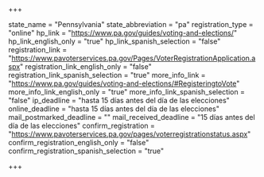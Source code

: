 +++

state_name = "Pennsylvania"
state_abbreviation = "pa"
registration_type = "online"
hp_link = "https://www.pa.gov/guides/voting-and-elections/"
hp_link_english_only = "true"
hp_link_spanish_selection = "false"
registration_link = "https://www.pavoterservices.pa.gov/Pages/VoterRegistrationApplication.aspx"
registration_link_english_only = "false"
registration_link_spanish_selection = "true"
more_info_link = "https://www.pa.gov/guides/voting-and-elections/#RegisteringtoVote"
more_info_link_english_only = "true"
more_info_link_spanish_selection = "false"
ip_deadline = "hasta 15 días antes del día de las elecciones"
online_deadline = "hasta 15 días antes del día de las elecciones"
mail_postmarked_deadline = ""
mail_received_deadline = "15 días antes del día de las elecciones"
confirm_registration = "https://www.pavoterservices.pa.gov/pages/voterregistrationstatus.aspx"
confirm_registration_english_only = "false"
confirm_registration_spanish_selection = "true"

+++
